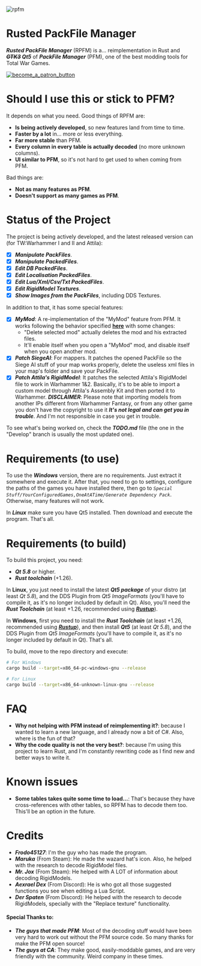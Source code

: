 ![rpfm](https://user-images.githubusercontent.com/15714929/42595518-cd369b80-8552-11e8-8364-09d4ed2e42f6.JPG)
# Rusted PackFile Manager
***Rusted PackFile Manager*** (RPFM) is a... reimplementation in Rust and ***~~GTK3~~ Qt5*** of ***PackFile Manager*** (PFM), one of the best modding tools for Total War Games.

[![become_a_patron_button](https://user-images.githubusercontent.com/15714929/40394531-2130b9ce-5e24-11e8-91a2-bbf8e6e75d21.png)][Patreon]

# Should I use this or stick to PFM?
It depends on what you need. Good things of RPFM are:
- **Is being actively developed**, so new features land from time to time.
- **Faster by a lot** in... more or less everything.
- **Far more stable** than PFM.
- **Every column in every table is actually decoded** (no more unknown columns).
- **UI similar to PFM**, so it's not hard to get used to when coming from PFM.

Bad things are:
- **Not as many features as PFM**.
- **Doesn't support as many games as PFM**.

# Status of the Project
The project is being actively developed, and the latest released version can (for TW:Warhammer I and II and Attila):
- [x] ***Manipulate PackFiles***.
- [x] ***Manipulate PackedFiles***.
- [x] ***Edit DB PackedFiles***.
- [x] ***Edit Localisation PackedFiles***.
- [x] ***Edit Lua/Xml/Csv/Txt PackedFiles***.
- [x] ***Edit RigidModel Textures***.
- [x] ***Show Images from the PackFiles***, including DDS Textures.

In addition to that, it has some special features:
- [x] ***MyMod***: A re-implementation of the "MyMod" feature from PFM. It works following the behavior specified [**here**][MyMod behavior] with some changes:
    - "Delete selected mod" actually deletes the mod and his extracted files.
    - It'll enable itself when you open a "MyMod" mod, and disable itself when you open another mod.
- [x] ***Patch SiegeAI***: For mappers. It patches the opened PackFile so the Siege AI stuff of your map works properly, delete the useless xml files in your map's folder and save your PackFile.
- [x] ***Patch Attila's RigidModel***: It patches the selected Attila's RigidModel file to work in Warhammer 1&2. Basically, it's to be able to import a custom model through Attila's Assembly Kit and then ported it to Warhammer. ***DISCLAIMER***: Please note that importing models from another IPs different from Warhammer Fantasy, or from any other game you don't have the copyright to use it ***It's not legal and can get you in trouble***. And I'm not responsible in case you get in trouble.

To see what's being worked on, check the ***TODO.md*** file (the one in the "Develop" branch is usually the most updated one).

# Requirements (to use)
To use the ***Windows*** version, there are no requirements. Just extract it somewhere and execute it. After that, you need to go to settings, configure the paths of the games you have installed there, then go to *```Special Stuff/YourConfiguredGames,OneAtATime/Generate Dependency Pack```*. Otherwise, many features will not work.

In ***Linux*** make sure you have Qt5 installed. Then download and execute the program. That's all.

# Requirements (to build)
To build this project, you need:
* ***Qt 5.8*** or higher.
* ***Rust toolchain*** (+1.26).

In **Linux**, you just need to install the latest ***Qt5 package*** of your distro (at least *Qt 5.8*), and the DDS Plugin from *Qt5 ImageFormats* (you'll have to compile it, as it's no longer included by default in Qt). Also, you'll need the ***Rust Toolchain*** (at least +1.26, recommended using [***Rustup***][Rustup download]).

In **Windows**, first you need to install the ***Rust Toolchain*** (at least +1.26, recommended using [***Rustup***][Rustup download]), and then install ***Qt5*** (at least *Qt 5.8*), and the DDS Plugin from *Qt5 ImageFormats* (you'll have to compile it, as it's no longer included by default in Qt). That's all.

To build, move to the repo directory and execute:
```bash
# For Windows
cargo build --target=x86_64-pc-windows-gnu --release

# For Linux
cargo build --target=x86_64-unknown-linux-gnu --release
```

# FAQ
- **Why not helping with PFM instead of reimplementing it?**: because I wanted to learn a new language, and I already now a bit of C#. Also, where is the fun of that?
- **Why the code quality is not the very best?**: because I'm using this project to learn Rust, and I'm constantly rewriting code as I find new and better ways to write it.

# Known issues
- **Some tables takes quite some time to load...**: That's because they have cross-references with other tables, so RPFM has to decode them too. This'll be an option in the future.

# Credits
- ***Frodo45127***: I'm the guy who has made the program.
- ***Maruka*** (From Steam): He made the wazard hat's icon. Also, he helped with the research to decode RigidModel files.
- ***Mr. Jox*** (From Steam): He helped with A LOT of information about decoding RigidModels.
- ***Aexrael Dex*** (From Discord): He is who got all those suggested functions you see when editing a Lua Script.
- ***Der Spaten*** (From Discord): He helped with the research to decode RigidModels, specially with the "Replace texture" functionality.

#### Special Thanks to:
- ***The guys that made PFM***: Most of the decoding stuff would have been very hard to work out without the PFM source code. So many thanks for make the PFM open source!
- ***The guys at CA***: They make good, easily-moddable games, and are very friendly with the community. Weird company in these times.

[Rustup download]: https://www.rustup.rs/ "Here you can download it :)"
[MyMod behavior]: http://www.twcenter.net/forums/showthread.php?536546-The-PFM-2-1-s-MyMod-Feature
[Patreon]: https://www.patreon.com/RPFM

